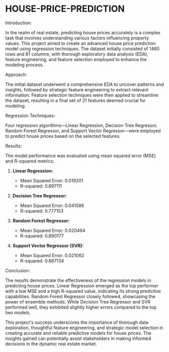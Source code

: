 # HOUSE-PRICE-PREDICTION

Introduction:

In the realm of real estate, predicting house prices accurately is a complex task that involves understanding various factors influencing property values. This project aimed to create an advanced house price prediction model using regression techniques. The dataset initially consisted of 1460 rows and 81 columns, with thorough exploratory data analysis (EDA), feature engineering, and feature selection employed to enhance the modeling process.

Approach:

The initial dataset underwent a comprehensive EDA to uncover patterns and insights, followed by strategic feature engineering to extract relevant information. Feature selection techniques were then applied to streamline the dataset, resulting in a final set of 21 features deemed crucial for modeling.

Regression Techniques:

Four regression algorithms—Linear Regression, Decision Tree Regressor, Random Forest Regressor, and Support Vector Regressor—were employed to predict house prices based on the selected features.

Results:

The model performance was evaluated using mean squared error (MSE) and R-squared metrics:

1. **Linear Regression:**
   - Mean Squared Error: 0.019201
   - R-squared: 0.897111

2. **Decision Tree Regressor:**
   - Mean Squared Error: 0.041586
   - R-squared: 0.777153

3. **Random Forest Regressor:**
   - Mean Squared Error: 0.020494
   - R-squared: 0.890177

4. **Support Vector Regressor (SVR):**
   - Mean Squared Error: 0.021062
   - R-squared: 0.887134

Conclusion:

The results demonstrate the effectiveness of the regression models in predicting house prices. Linear Regression emerged as the top performer with a low MSE and a high R-squared value, indicating its strong predictive capabilities. Random Forest Regressor closely followed, showcasing the power of ensemble methods. While Decision Tree Regressor and SVR performed well, they exhibited slightly higher errors compared to the top two models.

This project's success underscores the importance of thorough data exploration, thoughtful feature engineering, and strategic model selection in creating accurate and reliable predictive models for house prices. The insights gained can potentially assist stakeholders in making informed decisions in the dynamic real estate market.
